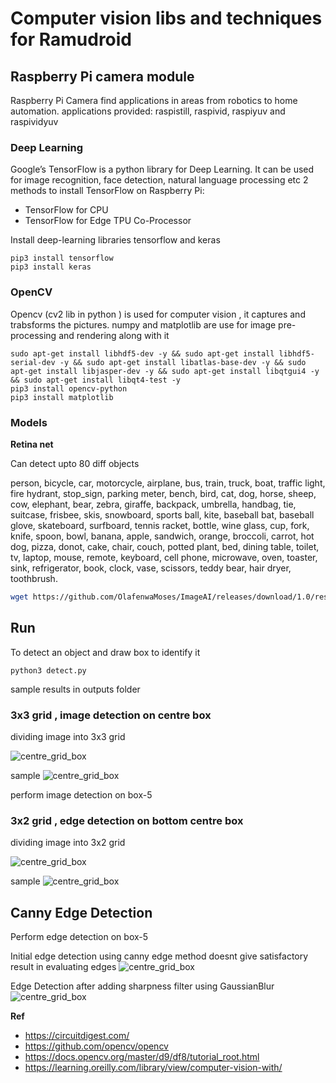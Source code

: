 # Computer vision libs and techniques for Ramudroid 

## Raspberry Pi camera module 

Raspberry Pi Camera find applications in areas from robotics to home automation.
applications provided: raspistill, raspivid, raspiyuv and raspividyuv

### Deep Learning 

Google’s TensorFlow is a python library for Deep Learning. 
It can be used for image recognition, face detection, natural language processing etc
2 methods to install TensorFlow on Raspberry Pi:
- TensorFlow for CPU
- TensorFlow for Edge TPU Co-Processor

Install deep-learning libraries tensorflow and keras 
```
pip3 install tensorflow
pip3 install keras
```
### OpenCV

Opencv (cv2 lib in python ) is used for computer vision , it captures and trabsforms the pictures.
numpy and matplotlib are use for image pre-processing and rendering along with it

```
sudo apt-get install libhdf5-dev -y && sudo apt-get install libhdf5-serial-dev -y && sudo apt-get install libatlas-base-dev -y && sudo apt-get install libjasper-dev -y && sudo apt-get install libqtgui4 -y && sudo apt-get install libqt4-test -y
pip3 install opencv-python
pip3 install matplotlib
```

### Models 

**Retina net**

Can detect upto 80 diff objects 

person, bicycle, car, motorcycle, airplane, bus, train, truck, boat, traffic light, fire hydrant, stop_sign,
parking meter,   bench,   bird,   cat,   dog,   horse,   sheep,   cow,   elephant,   bear,   zebra,
giraffe,   backpack,   umbrella,   handbag,   tie,   suitcase,   frisbee,   skis,   snowboard,
sports ball,   kite,   baseball bat,   baseball glove,   skateboard,   surfboard,   tennis racket,
bottle,   wine glass,   cup,   fork,   knife,   spoon,   bowl,   banana,   apple,   sandwich,   orange,
broccoli,   carrot,   hot dog,   pizza,   donot,   cake,   chair,   couch,   potted plant,   bed,
dining table,   toilet,   tv,   laptop,   mouse,   remote,   keyboard,   cell phone,   microwave,
oven,   toaster,   sink,   refrigerator,   book,   clock,   vase,   scissors,   teddy bear,   hair dryer,
toothbrush. 
```bash
wget https://github.com/OlafenwaMoses/ImageAI/releases/download/1.0/resnet50_coco_best_v2.0.1.h5
```

## Run 
To detect an object and draw box to identify it  
```
python3 detect.py
```
sample results in outputs folder 


### 3x3 grid , image detection on centre box 

dividing image into 3x3 grid 

![centre_grid_box](imgs/centre_grid_box.jpg)

sample 
![centre_grid_box](imgs/3_processed.jpeg)

perform image detection on box-5

### 3x2 grid , edge detection on bottom centre box 

dividing image into 3x2 grid 

![centre_grid_box](imgs/3x2_grid_box.jpg)

sample 
![centre_grid_box](imgs/3_processed_3x2.jpeg)

## Canny Edge Detection

Perform edge detection on box-5

Initial edge detection using canny edge method doesnt give satisfactory result in evaluating edges
![centre_grid_box](imgs/3_edges_badoutput_edge_detection.jpeg)

Edge Detection after adding sharpness filter using GaussianBlur
![centre_grid_box](imgs/3_edges.jpeg)

**Ref**
- https://circuitdigest.com/
- https://github.com/opencv/opencv
- https://docs.opencv.org/master/d9/df8/tutorial_root.html
- https://learning.oreilly.com/library/view/computer-vision-with/